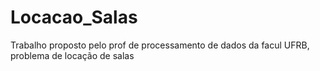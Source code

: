 # Locacao_Salas
 Trabalho proposto pelo prof de processamento de dados da facul UFRB, problema de locação de salas
